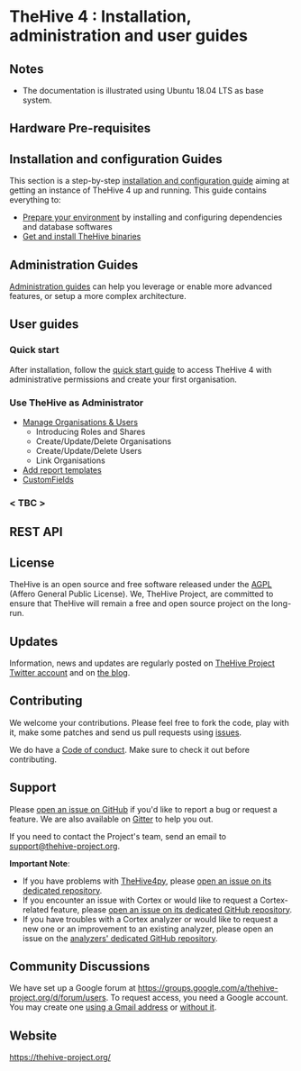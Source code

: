 # TheHive 4 : Installation, administration and user guides




## Notes

- The documentation is illustrated using Ubuntu 18.04 LTS as base system. 

## Hardware Pre-requisites

## Installation and configuration Guides

This section is a step-by-step [installation and configuration guide](Instatallation/README.md) aiming at getting an instance of TheHive 4 up and running. This guide contains everything to:

- [Prepare your environment](Installation/README.md#) by installing and configuring dependencies and database softwares
- [Get and install TheHive binaries](Installation/Packages_binaries.md)


## Administration Guides

[Administration guides](Administration/README.md) can help you leverage or enable more advanced features, or setup a more complex architecture. 

## User guides

### Quick start

After installation, follow the [quick start guide](User/Quick-start.md) to access TheHive 4 with administrative permissions and create your first organisation. 

### Use TheHive as Administrator

- [Manage Organisations & Users](User/manage_orgs_users.md)
	- Introducing Roles and Shares
	- Create/Update/Delete Organisations
	- Create/Update/Delete Users
	- Link Organisations
- [Add report templates](User/Report_templates.md)
- [CustomFields](User/CustomFields.md)

### < TBC > 




## REST API


## License
TheHive is an open source and free software released under the [AGPL](https://github.com/TheHive-Project/TheHive/blob/master/LICENSE) (Affero General Public License). We, TheHive Project, are committed to ensure that TheHive will remain a free and open source project on the long-run.

## Updates
Information, news and updates are regularly posted on [TheHive Project Twitter account](https://twitter.com/thehive_project) and on [the blog](https://blog.thehive-project.org/).

## Contributing
We welcome your contributions. Please feel free to fork the code, play with it, make some patches and send us pull requests using [issues](https://github.com/TheHive-Project/TheHive/issues).

We do have a [Code of conduct](code_of_conduct.md). Make sure to check it out before contributing.

## Support
Please [open an issue on GitHub](https://github.com/TheHive-Project/TheHive/issues) if you'd like to report a bug or request a feature. We are also available on [Gitter](https://gitter.im/TheHive-Project/TheHive) to help you out.

If you need to contact the Project's team, send an email to <support@thehive-project.org>.

**Important Note**:

- If you have problems with [TheHive4py](https://github.com/TheHive-Project/TheHive4py), please [open an issue on its dedicated repository](https://github.com/TheHive-Project/TheHive4py/issues/new).
- If you encounter an issue with Cortex or would like to request a Cortex-related feature, please [open an issue on its dedicated GitHub repository](https://github.com/TheHive-Project/Cortex/issues/new).
- If you have troubles with a Cortex analyzer or would like to request a new one or an improvement to an existing analyzer, please open an issue on the [analyzers' dedicated GitHub repository](https://github.com/TheHive-Project/cortex-analyzers/issues/new).

## Community Discussions
We have set up a Google forum at <https://groups.google.com/a/thehive-project.org/d/forum/users>. To request access, you need a Google account. You may create one [using a Gmail address](https://accounts.google.com/SignUp?hl=en) or [without it](https://accounts.google.com/SignUpWithoutGmail?hl=en).

## Website
<https://thehive-project.org/>

